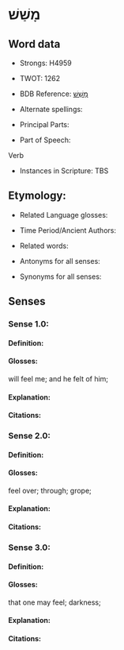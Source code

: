 # מָשַׁשׁ

<!-- Status: S2="NeedsEdits" -->
<!-- Lexica used for edits:   -->

## Word data

* Strongs: H4959

* TWOT: 1262

* BDB Reference: [מָשַׁשׁ](rc://en/bdb/dict/m.dz.aa)

* Alternate spellings:

* Principal Parts:

* Part of Speech:

Verb

* Instances in Scripture: TBS

## Etymology:

* Related Language glosses:

* Time Period/Ancient Authors:

* Related words:

* Antonyms for all senses:

* Synonyms for all senses:

## Senses

### Sense 1.0:

#### Definition:

#### Glosses:

will feel me; and he felt of him; 

#### Explanation:

#### Citations:



### Sense 2.0:

#### Definition:

#### Glosses:

feel over; through; grope; 

#### Explanation:

#### Citations:



### Sense 3.0:

#### Definition:

#### Glosses:

that one may feel; darkness; 

#### Explanation:

#### Citations:



